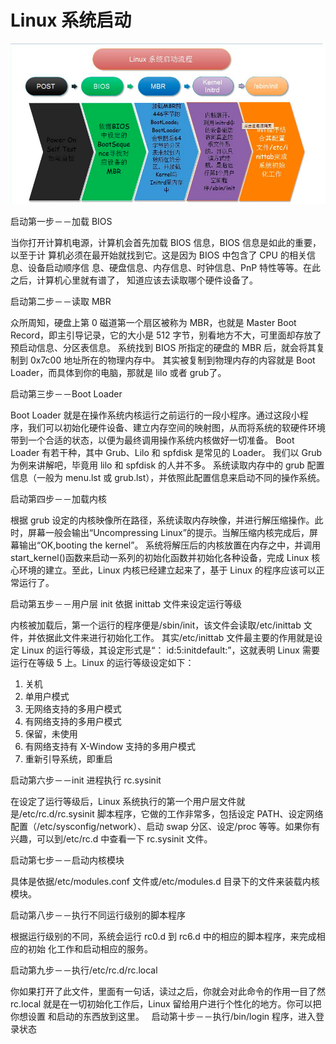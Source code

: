 

# Linux 系统启动
![](./imgs/2023-05-14-11-02-00.png)

启动第一步－－加载 BIOS

当你打开计算机电源，计算机会首先加载 BIOS 信息，BIOS 信息是如此的重要，以至于计
算机必须在最开始就找到它。这是因为 BIOS 中包含了 CPU 的相关信息、设备启动顺序信
息、硬盘信息、内存信息、时钟信息、PnP 特性等等。在此之后，计算机心里就有谱了，
知道应该去读取哪个硬件设备了。

启动第二步－－读取 MBR

众所周知，硬盘上第 0 磁道第一个扇区被称为 MBR，也就是 Master Boot Record，即主引导记录，它的大小是 512 字节，别看地方不大，可里面却存放了预启动信息、分区表信息。
系统找到 BIOS 所指定的硬盘的 MBR 后，就会将其复制到 0x7c00 地址所在的物理内存中。
其实被复制到物理内存的内容就是 Boot Loader，而具体到你的电脑，那就是 lilo 或者 grub了。

启动第三步－－Boot Loader

Boot Loader 就是在操作系统内核运行之前运行的一段小程序。通过这段小程序，我们可以初始化硬件设备、建立内存空间的映射图，从而将系统的软硬件环境带到一个合适的状态，以便为最终调用操作系统内核做好一切准备。
Boot Loader 有若干种，其中 Grub、Lilo 和 spfdisk 是常见的 Loader。
我们以 Grub 为例来讲解吧，毕竟用 lilo 和 spfdisk 的人并不多。
系统读取内存中的 grub 配置信息（一般为 menu.lst 或 grub.lst），并依照此配置信息来启动不同的操作系统。

启动第四步－－加载内核

根据 grub 设定的内核映像所在路径，系统读取内存映像，并进行解压缩操作。此时，屏幕一般会输出“Uncompressing Linux”的提示。当解压缩内核完成后，屏幕输出“OK,booting the kernel”。
系统将解压后的内核放置在内存之中，并调用 start_kernel()函数来启动一系列的初始化函数并初始化各种设备，完成 Linux 核心环境的建立。至此，Linux 内核已经建立起来了，基于 Linux 的程序应该可以正常运行了。

启动第五步－－用户层 init 依据 inittab 文件来设定运行等级

内核被加载后，第一个运行的程序便是/sbin/init，该文件会读取/etc/inittab 文件，并依据此文件来进行初始化工作。
其实/etc/inittab 文件最主要的作用就是设定 Linux 的运行等级，其设定形式是“：
id:5:initdefault:”，这就表明 Linux 需要运行在等级 5 上。Linux 的运行等级设定如下：

1. 关机
2. 单用户模式
3. 无网络支持的多用户模式
4. 有网络支持的多用户模式
5. 保留，未使用
6. 有网络支持有 X-Window 支持的多用户模式
7. 重新引导系统，即重启
 

启动第六步－－init 进程执行 rc.sysinit

在设定了运行等级后，Linux 系统执行的第一个用户层文件就是/etc/rc.d/rc.sysinit 脚本程序，它做的工作非常多，包括设定 PATH、设定网络配置（/etc/sysconfig/network）、启动 swap 分区、设定/proc 等等。如果你有兴趣，可以到/etc/rc.d 中查看一下 rc.sysinit 文件。
 

启动第七步－－启动内核模块

具体是依据/etc/modules.conf 文件或/etc/modules.d 目录下的文件来装载内核模块。

启动第八步－－执行不同运行级别的脚本程序

根据运行级别的不同，系统会运行 rc0.d 到 rc6.d 中的相应的脚本程序，来完成相应的初始
化工作和启动相应的服务。

启动第九步－－执行/etc/rc.d/rc.local

你如果打开了此文件，里面有一句话，读过之后，你就会对此命令的作用一目了然
rc.local 就是在一切初始化工作后，Linux 留给用户进行个性化的地方。你可以把你想设置
和启动的东西放到这里。
 
启动第十步－－执行/bin/login 程序，进入登录状态